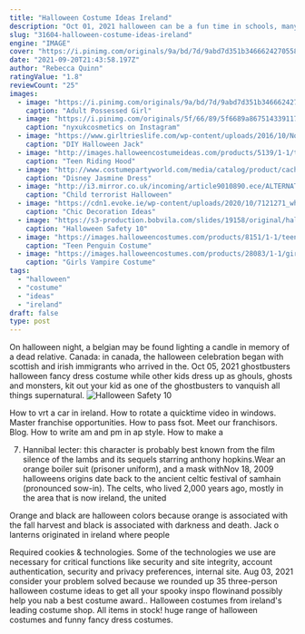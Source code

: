 ```yaml
---
title: "Halloween Costume Ideas Ireland"
description: "Oct 01, 2021 halloween can be a fun time in schools, many of which throw costume parties and parades on campus. For kids, its a particularly fun time because they know that they get to go trick-or"
slug: "31604-halloween-costume-ideas-ireland"
engine: "IMAGE"
cover: "https://i.pinimg.com/originals/9a/bd/7d/9abd7d351b3466624270558dfac5b108.jpg"
date: "2021-09-20T21:43:58.197Z"
author: "Rebecca Quinn"
ratingValue: "1.8"
reviewCount: "25"
images:
  - image: "https://i.pinimg.com/originals/9a/bd/7d/9abd7d351b3466624270558dfac5b108.jpg"
    caption: "Adult Possessed Girl"
  - image: "https://i.pinimg.com/originals/5f/66/89/5f6689a867514339117d0503dcf1e0c8.jpg"
    caption: "nyxukcosmetics on Instagram"
  - image: "https://www.girltrieslife.com/wp-content/uploads/2016/10/No-Sew-Jack-The-Beanstalk-Costume.jpg"
    caption: "DIY Halloween Jack"
  - image: "http://images.halloweencostumeideas.com/products/5139/1-1/teen-riding-hood-tutu-costume.jpg"
    caption: "Teen Riding Hood"
  - image: "http://www.costumepartyworld.com/media/catalog/product/cache/1/image/650x/040ec09b1e35df139433887a97daa66f/h/t/htb1bkzrsfxxxxabxvxxq6xxfxxxv.jpg"
    caption: "Disney Jasmine Dress"
  - image: "http://i3.mirror.co.uk/incoming/article9010890.ece/ALTERNATES/s1200/PAY-Cascade_child_terrorist_costume003.jpg"
    caption: "Child terrorist Halloween"
  - image: "https://cdn1.evoke.ie/wp-content/uploads/2020/10/7121271_white.jpg"
    caption: "Chic Decoration Ideas"
  - image: "https://s3-production.bobvila.com/slides/19158/original/halloween-neighbor.jpg?1475737465"
    caption: "Halloween Safety 10"
  - image: "https://images.halloweencostumes.com/products/8151/1-1/teen-penguin-costume.jpg"
    caption: "Teen Penguin Costume"
  - image: "https://images.halloweencostumes.com/products/28083/1-1/girls-vampire-costume.jpg"
    caption: "Girls Vampire Costume"
tags:
  - "halloween"
  - "costume"
  - "ideas"
  - "ireland"
draft: false
type: post
---
```


On halloween night, a belgian may be found lighting a candle in memory of a dead relative. Canada: in canada, the halloween celebration began with scottish and irish immigrants who arrived in the. Oct 05, 2021 ghostbusters halloween fancy dress costume while other kids dress up as ghouls, ghosts and monsters, kit out your kid as one of the ghostbusters to vanquish all things supernatural.
![Halloween Safety 10](https://s3-production.bobvila.com/slides/19158/original/halloween-neighbor.jpg?1475737465 "Halloween Safety 10")

How to vrt a car in ireland. How to rotate a quicktime video in windows. Master franchise opportunities. How to pass fsot. Meet our franchisors. Blog. How to write am and pm in ap style. How to make a
<!--inArticleAds-->

<!--galleryOne-->

7. Hannibal lecter: this character is probably best known from the film silence of the lambs and its sequels starring anthony hopkins.Wear an orange boiler suit (prisoner uniform), and a mask withNov 18, 2009 halloweens origins date back to the ancient celtic festival of samhain (pronounced sow-in). The celts, who lived 2,000 years ago, mostly in the area that is now ireland, the united
<!--inArticleAds-->

<!--galleryTwo-->

Orange and black are halloween colors because orange is associated with the fall harvest and black is associated with darkness and death. Jack o lanterns originated in ireland where people
<!--galleryThree-->

Required cookies & technologies. Some of the technologies we use are necessary for critical functions like security and site integrity, account authentication, security and privacy preferences, internal site. Aug 03, 2021 consider your problem solved because we rounded up 35 three-person halloween costume ideas to get all your spooky inspo flowinand possibly help you nab a best costume award.. Halloween costumes from ireland's leading costume shop. All items in stock! huge range of halloween costumes and funny fancy dress costumes.